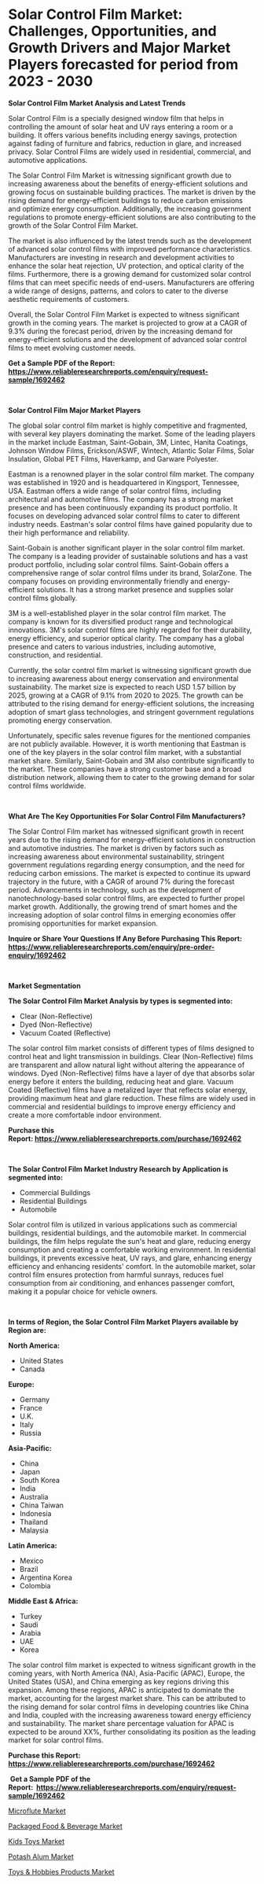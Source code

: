 <p><h1>Solar Control Film Market: Challenges, Opportunities, and Growth Drivers and Major Market Players forecasted for period from 2023 - 2030</h1></p><p><strong>Solar Control Film Market Analysis and Latest Trends</strong></p>
<p><p>Solar Control Film is a specially designed window film that helps in controlling the amount of solar heat and UV rays entering a room or a building. It offers various benefits including energy savings, protection against fading of furniture and fabrics, reduction in glare, and increased privacy. Solar Control Films are widely used in residential, commercial, and automotive applications.</p><p>The Solar Control Film Market is witnessing significant growth due to increasing awareness about the benefits of energy-efficient solutions and growing focus on sustainable building practices. The market is driven by the rising demand for energy-efficient buildings to reduce carbon emissions and optimize energy consumption. Additionally, the increasing government regulations to promote energy-efficient solutions are also contributing to the growth of the Solar Control Film Market.</p><p>The market is also influenced by the latest trends such as the development of advanced solar control films with improved performance characteristics. Manufacturers are investing in research and development activities to enhance the solar heat rejection, UV protection, and optical clarity of the films. Furthermore, there is a growing demand for customized solar control films that can meet specific needs of end-users. Manufacturers are offering a wide range of designs, patterns, and colors to cater to the diverse aesthetic requirements of customers.</p><p>Overall, the Solar Control Film Market is expected to witness significant growth in the coming years. The market is projected to grow at a CAGR of 9.3% during the forecast period, driven by the increasing demand for energy-efficient solutions and the development of advanced solar control films to meet evolving customer needs.</p></p>
<p><strong>Get a Sample PDF of the Report:&nbsp; <a href="https://www.reliableresearchreports.com/enquiry/request-sample/1692462">https://www.reliableresearchreports.com/enquiry/request-sample/1692462</a></strong></p>
<p>&nbsp;</p>
<p><strong>Solar Control Film Major Market Players</strong></p>
<p><p>The global solar control film market is highly competitive and fragmented, with several key players dominating the market. Some of the leading players in the market include Eastman, Saint-Gobain, 3M, Lintec, Hanita Coatings, Johnson Window Films, Erickson/ASWF, Wintech, Atlantic Solar Films, Solar Insulation, Global PET Films, Haverkamp, and Garware Polyester.</p><p>Eastman is a renowned player in the solar control film market. The company was established in 1920 and is headquartered in Kingsport, Tennessee, USA. Eastman offers a wide range of solar control films, including architectural and automotive films. The company has a strong market presence and has been continuously expanding its product portfolio. It focuses on developing advanced solar control films to cater to different industry needs. Eastman's solar control films have gained popularity due to their high performance and reliability.</p><p>Saint-Gobain is another significant player in the solar control film market. The company is a leading provider of sustainable solutions and has a vast product portfolio, including solar control films. Saint-Gobain offers a comprehensive range of solar control films under its brand, SolarZone. The company focuses on providing environmentally friendly and energy-efficient solutions. It has a strong market presence and supplies solar control films globally.</p><p>3M is a well-established player in the solar control film market. The company is known for its diversified product range and technological innovations. 3M's solar control films are highly regarded for their durability, energy efficiency, and superior optical clarity. The company has a global presence and caters to various industries, including automotive, construction, and residential.</p><p>Currently, the solar control film market is witnessing significant growth due to increasing awareness about energy conservation and environmental sustainability. The market size is expected to reach USD 1.57 billion by 2025, growing at a CAGR of 9.1% from 2020 to 2025. The growth can be attributed to the rising demand for energy-efficient solutions, the increasing adoption of smart glass technologies, and stringent government regulations promoting energy conservation.</p><p>Unfortunately, specific sales revenue figures for the mentioned companies are not publicly available. However, it is worth mentioning that Eastman is one of the key players in the solar control film market, with a substantial market share. Similarly, Saint-Gobain and 3M also contribute significantly to the market. These companies have a strong customer base and a broad distribution network, allowing them to cater to the growing demand for solar control films worldwide.</p></p>
<p>&nbsp;</p>
<p><strong>What Are The Key Opportunities For Solar Control Film Manufacturers?</strong></p>
<p><p>The Solar Control Film market has witnessed significant growth in recent years due to the rising demand for energy-efficient solutions in construction and automotive industries. The market is driven by factors such as increasing awareness about environmental sustainability, stringent government regulations regarding energy consumption, and the need for reducing carbon emissions. The market is expected to continue its upward trajectory in the future, with a CAGR of around 7% during the forecast period. Advancements in technology, such as the development of nanotechnology-based solar control films, are expected to further propel market growth. Additionally, the growing trend of smart homes and the increasing adoption of solar control films in emerging economies offer promising opportunities for market expansion.</p></p>
<p><strong>Inquire or Share Your Questions If Any Before Purchasing This Report: <a href="https://www.reliableresearchreports.com/enquiry/pre-order-enquiry/1692462">https://www.reliableresearchreports.com/enquiry/pre-order-enquiry/1692462</a></strong></p>
<p>&nbsp;</p>
<p><strong>Market Segmentation</strong></p>
<p><strong>The Solar Control Film Market Analysis by types is segmented into:</strong></p>
<p><ul><li>Clear (Non-Reflective)</li><li>Dyed (Non-Reflective)</li><li>Vacuum Coated (Reflective)</li></ul></p>
<p><p>The solar control film market consists of different types of films designed to control heat and light transmission in buildings. Clear (Non-Reflective) films are transparent and allow natural light without altering the appearance of windows. Dyed (Non-Reflective) films have a layer of dye that absorbs solar energy before it enters the building, reducing heat and glare. Vacuum Coated (Reflective) films have a metalized layer that reflects solar energy, providing maximum heat and glare reduction. These films are widely used in commercial and residential buildings to improve energy efficiency and create a more comfortable indoor environment.</p></p>
<p><strong>Purchase this Report:&nbsp;<a href="https://www.reliableresearchreports.com/purchase/1692462">https://www.reliableresearchreports.com/purchase/1692462</a></strong></p>
<p>&nbsp;</p>
<p><strong>The Solar Control Film Market Industry Research by Application is segmented into:</strong></p>
<p><ul><li>Commercial Buildings</li><li>Residential Buildings</li><li>Automobile</li></ul></p>
<p><p>Solar control film is utilized in various applications such as commercial buildings, residential buildings, and the automobile market. In commercial buildings, the film helps regulate the sun's heat and glare, reducing energy consumption and creating a comfortable working environment. In residential buildings, it prevents excessive heat, UV rays, and glare, enhancing energy efficiency and enhancing residents' comfort. In the automobile market, solar control film ensures protection from harmful sunrays, reduces fuel consumption from air conditioning, and enhances passenger comfort, making it a popular choice for vehicle owners.</p></p>
<p>&nbsp;</p>
<p><strong>In terms of Region, the Solar Control Film Market Players available by Region are:</strong></p>
<p>
    <p> <strong> North America: </strong>
        <ul>
            <li>United States</li>
            <li>Canada</li>
        </ul>
        </p> 
    <p> <strong> Europe: </strong>
        <ul>
            <li>Germany</li>
            <li>France</li>
            <li>U.K.</li>
            <li>Italy</li>
            <li>Russia</li>
        </ul>
        </p> 
    <p> <strong> Asia-Pacific: </strong>
        <ul>
            <li>China</li>
            <li>Japan</li>
            <li>South Korea</li>
            <li>India</li>
            <li>Australia</li>
            <li>China Taiwan</li>
            <li>Indonesia</li>
            <li>Thailand</li>
            <li>Malaysia</li>
        </ul>
        </p> 
    <p> <strong> Latin America: </strong>
        <ul>
            <li>Mexico</li>
            <li>Brazil</li>
            <li>Argentina Korea</li>
            <li>Colombia</li>
        </ul>
        </p> 
    <p> <strong> Middle East & Africa: </strong>
        <ul>
            <li>Turkey</li>
            <li>Saudi</li>
            <li>Arabia</li>
            <li>UAE</li>
            <li>Korea</li>
        </ul>
    </p>
    </p>
<p><p>The solar control film market is expected to witness significant growth in the coming years, with North America (NA), Asia-Pacific (APAC), Europe, the United States (USA), and China emerging as key regions driving this expansion. Among these regions, APAC is anticipated to dominate the market, accounting for the largest market share. This can be attributed to the rising demand for solar control films in developing countries like China and India, coupled with the increasing awareness toward energy efficiency and sustainability. The market share percentage valuation for APAC is expected to be around XX%, further consolidating its position as the leading market for solar control films.</p></p>
<p><strong>Purchase this Report: <a href="https://www.reliableresearchreports.com/purchase/1692462">https://www.reliableresearchreports.com/purchase/1692462</a></strong></p>
<p>&nbsp;<strong>Get a Sample PDF of the Report:&nbsp;&nbsp;<a href="https://www.reliableresearchreports.com/enquiry/request-sample/1692462">https://www.reliableresearchreports.com/enquiry/request-sample/1692462</a></strong></p>
<p><strong></strong></p>
<p><p><a href="https://github.com/ChiragRp1/Market-Research-Report-List-1/blob/main/microflute-market.md">Microflute Market</a></p><p><a href="https://medium.com/@peterm12562/decoding-packaged-food-amp-beverage-market-metrics-market-share-trends-and-growth-patterns-2a17b82b45fd">Packaged Food & Beverage Market</a></p><p><a href="https://medium.com/@gabriellemcgrath66/analyzing-kids-toys-market-global-industry-perspective-and-forecast-2023-to-2030-5ee2978ffd21">Kids Toys Market</a></p><p><a href="https://github.com/ChiragRP21/Market-Research-Report-List-1/blob/main/potash-alum-market.md">Potash Alum Market</a></p><p><a href="https://medium.com/@deirdreclark76/toys-amp-hobbies-products-market-research-report-its-history-and-forecast-2023-to-2030-87f711dd2094">Toys & Hobbies Products Market</a></p></p>